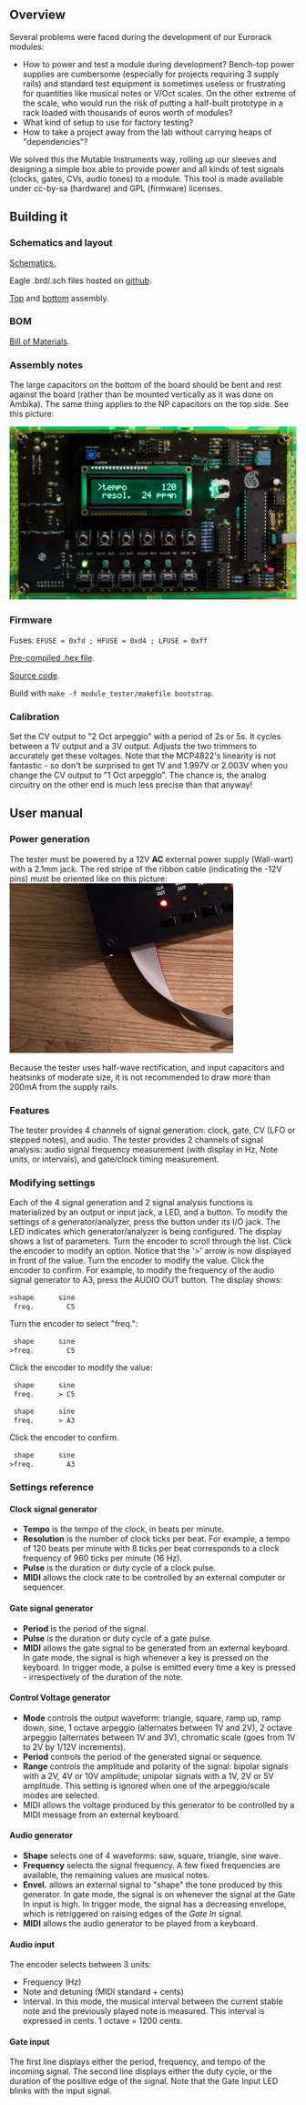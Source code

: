 Overview
--------

Several problems were faced during the development of our Eurorack
modules:

-   How to power and test a module during development? Bench-top power
    supplies are cumbersome (especially for projects requiring 3 supply
    rails) and standard test equipment is sometimes useless or
    frustrating for quantities like musical notes or V/Oct scales. On
    the other extreme of the scale, who would run the risk of putting a
    half-built prototype in a rack loaded with thousands of euros worth
    of modules?
-   What kind of setup to use for factory testing?
-   How to take a project away from the lab without carrying heaps of
    "dependencies"?

We solved this the Mutable Instruments way, rolling up our sleeves and
designing a simple box able to provide power and all kinds of test
signals (clocks, gates, CVs, audio tones) to a module. This tool is made
available under cc-by-sa (hardware) and GPL (firmware) licenses.

Building it
-----------

### Schematics and layout

[Schematics.](../static/schematics/Module-Tester-v01.pdf)

Eagle .brd/.sch files hosted on
[github](https://github.com/pichenettes/module_tester/tree/master/module_tester/hardware_design/pcb).

[Top](../static/images/module_tester-v01_top.pdf)
and
[bottom](../static/images/module_tester-v01_bottom.pdf)
assembly.

### BOM

[Bill of
Materials](https://docs.google.com/spreadsheet/pub?key=0Ai4xPbRS5YZjdEtCeHdGVDhQWHJOc2w1ZFN3ZjlhRHc&output=html).

### Assembly notes

The large capacitors on the bottom of the board should be bent and rest
against the board (rather than be mounted vertically as it was done on
Ambika). The same thing applies to the NP capacitors on the top side.
See this picture:

![](../static/images/tester-540x326.jpg)

### Firmware

Fuses: `EFUSE = 0xfd ; HFUSE = 0xd4 ; LFUSE = 0xff`

[Pre-compiled .hex
file](../static/firmware/module_tester.hex).

[Source code](https://github.com/pichenettes/module_tester/).

Build with
`make -f module_tester/makefile bootstrap`.

### Calibration

Set the CV output to "2 Oct arpeggio" with a period of 2s or 5s. It
cycles between a 1V output and a 3V output. Adjusts the two trimmers to
accurately get these voltages. Note that the MCP4822's linearity is not
fantastic - so don't be surprised to get 1V and 1.997V or 2.003V when
you change the CV output to "1 Oct arpeggio". The chance is, the analog
circuitry on the other end is much less precise than that anyway!

User manual
-----------

### Power generation

The tester must be powered by a 12V **AC** external power supply
(Wall-wart) with a 2.1mm jack. The red stripe of the ribbon cable
(indicating the -12V pins) must be oriented like on this picture:
![](../static/images/d23c8bc7933ece1171e84f4adb5137_crop.jpeg)

Because the tester uses half-wave rectification, and input
capacitors and heatsinks of moderate size, it is not recommended to draw
more than 200mA from the supply rails.

### Features

The tester provides 4 channels of signal generation: clock, gate, CV
(LFO or stepped notes), and audio. The tester provides 2 channels of
signal analysis: audio signal frequency measurement (with display in Hz,
Note units, or intervals), and gate/clock timing measurement.

### Modifying settings

Each of the 4 signal generation and 2 signal analysis functions is
materialized by an output or input jack, a LED, and a button. To modify
the settings of a generator/analyzer, press the button under its I/O
jack. The LED indicates which generator/analyzer is being configured.
The display shows a list of parameters. Turn the encoder to scroll
through the list. Click the encoder to modify an option. Notice that the
'&gt;' arrow is now displayed in front of the value. Turn the encoder to
modify the value. Click the encoder to confirm. For example, to modify
the frequency of the audio signal generator to A3, press the AUDIO OUT
button. The display shows:

````
>shape      sine
 freq.        C5
````
Turn the encoder to select "freq.":

````
 shape      sine
>freq.        C5
````
Click the encoder to modify the value:

````
 shape      sine
 freq.      > C5
````

````
 shape      sine
 freq.      > A3
````
Click the encoder to confirm.

````
 shape      sine
>freq.        A3
````
### Settings reference

#### Clock signal generator

-   **Tempo** is the tempo of the clock, in beats per minute.
-   **Resolution** is the number of clock ticks per beat. For example, a
    tempo of 120 beats per minute with 8 ticks per beat corresponds to a
    clock frequency of 960 ticks per minute (16 Hz).
-   **Pulse** is the duration or duty cycle of a clock pulse.
-   **MIDI** allows the clock rate to be controlled by an external
    computer or sequencer.

#### Gate signal generator

-   **Period** is the period of the signal.
-   **Pulse** is the duration or duty cycle of a gate pulse.
-   **MIDI** allows the gate signal to be generated from an external
    keyboard. In gate mode, the signal is high whenever a key is pressed
    on the keyboard. In trigger mode, a pulse is emitted every time a
    key is pressed - irrespectively of the duration of the note.

#### Control Voltage generator

-   **Mode** controls the output waveform: triangle, square, ramp up,
    ramp down, sine, 1 octave arpeggio (alternates between 1V and 2V), 2
    octave arpeggio (alternates between 1V and 3V), chromatic scale
    (goes from 1V to 2V by 1/12V increments).
-   **Period** controls the period of the generated signal or sequence.
-   **Range** controls the amplitude and polarity of the signal: bipolar
    signals with a 2V, 4V or 10V amplitude; unipolar signals with a 1V,
    2V or 5V amplitude. This setting is ignored when one of the
    arpeggio/scale modes are selected.
-   MIDI allows the voltage produced by this generator to be controlled
    by a MIDI message from an external keyboard.

#### Audio generator

-   **Shape** selects one of 4 waveforms: saw, square, triangle, sine
    wave.
-   **Frequency** selects the signal frequency. A few fixed frequencies
    are available, the remaining values are musical notes.
-   **Envel.** allows an external signal to "shape" the tone produced by
    this generator. In gate mode, the signal is on whenever the signal
    at the Gate In input is high. In trigger mode, the signal has a
    decreasing envelope, which is retriggered on raising edges of the
    *Gate In* signal.
-   **MIDI** allows the audio generator to be played from a keyboard.

#### Audio input

The encoder selects between 3 units:

-   Frequency (Hz)
-   Note and detuning (MIDI standard + cents)
-   Interval. In this mode, the musical interval between the current
    stable note and the previously played note is measured. This
    interval is expressed in cents. 1 octave = 1200 cents.

#### Gate input

The first line displays either the period, frequency, and tempo of the
incoming signal. The second line displays either the duty cycle, or the
duration of the positive edge of the signal. Note that the Gate Input
LED blinks with the input signal.
